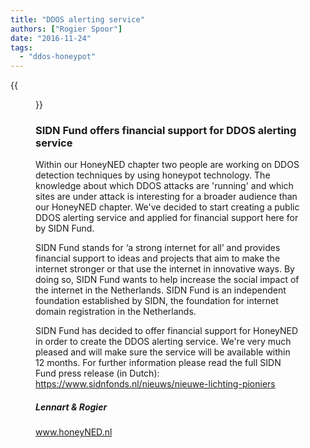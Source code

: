 ```yaml
---
title: "DDOS alerting service"
authors: ["Rogier Spoor"]
date: "2016-11-24"
tags: 
  - "ddos-honeypot"
---
```

{{<figure src="images/banner.png" alt="Banner" width="50%">}}

### SIDN Fund offers financial support for DDOS alerting service

  

  

Within our HoneyNED chapter two people are working on DDOS detection techniques by using honeypot technology. The knowledge about which DDOS attacks are 'running' and which sites are under attack is interesting for a broader audience than our HoneyNED chapter. We've decided to start creating a public DDOS alerting service and applied for financial support here for by SIDN Fund.

  

  

SIDN Fund stands for ‘a strong internet for all’ and provides financial support to ideas and projects that aim to make the internet stronger or that use the internet in innovative ways. By doing so, SIDN Fund wants to help increase the social impact of the internet in the Netherlands. SIDN Fund is an independent foundation established by SIDN, the foundation for internet domain registration in the Netherlands.

  

  

SIDN Fund has decided to offer financial support for HoneyNED in order to create the DDOS alerting service. We're very much pleased and will make sure the service will be available within 12 months. For further information please read the full SIDN Fund press release (in Dutch): https://www.sidnfonds.nl/nieuws/nieuwe-lichting-pioniers

  

##### Lennart & Rogier

  

www.honeyNED.nl
